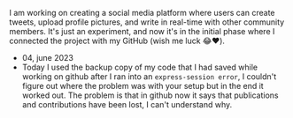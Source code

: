 I am working on creating a social media platform where users can create tweets, upload profile pictures, and write in real-time with other community members. It's just an experiment, and now it's in the initial phase where I connected the project with my GitHub (wish me luck 😂❤️).

- 04, june 2023
- Today I used the backup copy of my code that I had saved while working on github after I ran into an `express-session error`, I couldn't figure out where the problem was with your setup but in the end it worked out. The problem is that in github now it says that publications and contributions have been lost, I can't understand why.
